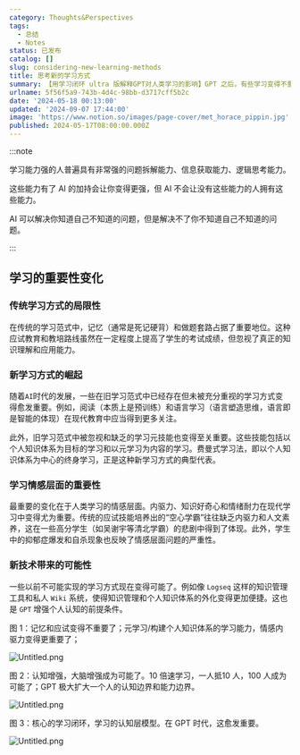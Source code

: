 ```yaml
---
category: Thoughts&Perspectives
tags:
  - 总结
  - Notes
status: 已发布
catalog: []
slug: considering-new-learning-methods
title: 思考新的学习方式
summary: 【用学习闭环 ultra 版解释GPT对人类学习的影响】GPT 之后，有些学习变得不重要了，有些学习变得更重要了，有些学习从不可能变成可能了。
urlname: 5f56f5a9-743b-4d4c-98bb-d3717cff5b2c
date: '2024-05-18 00:13:00'
updated: '2024-09-07 17:44:00'
image: 'https://www.notion.so/images/page-cover/met_horace_pippin.jpg'
published: 2024-05-17T08:00:00.000Z
---
```


:::note


学习能力强的人普遍具有非常强的问题拆解能力、信息获取能力、逻辑思考能力。


这些能力有了 AI 的加持会让你变得更强，但 AI 不会让没有这些能力的人拥有这些能力。


AI 可以解决你知道自己不知道的问题，但是解决不了你不知道自己不知道的问题。


:::


## 学习的重要性变化


### 传统学习方式的局限性


在传统的学习范式中，记忆（通常是死记硬背）和做题套路占据了重要地位。这种应试教育和教培路线虽然在一定程度上提高了学生的考试成绩，但忽视了真正的知识理解和应用能力。


### 新学习方式的崛起


随着`AI`时代的发展，一些在旧学习范式中已经存在但未被充分重视的学习方式变得愈发重要。例如，阅读（本质上是预训练）和语言学习（语言塑造思维，语言即是智能的体现）在现代教育中应当得到更多关注。


此外，旧学习范式中被忽视和缺乏的学习元技能也变得至关重要。这些技能包括以个人知识体系为目标的学习和以元学习为内容的学习。费曼式学习法，即以个人知识体系为中心的终身学习，正是这种新学习方式的典型代表。


### 学习情感层面的重要性


最重要的变化在于人类学习的情感层面。内驱力、知识好奇心和情绪耐力在现代学习中变得尤为重要。传统的应试技能培养出的“空心学霸”往往缺乏内驱力和人文素养，这在一些高分学生（如吴谢宇等清北学霸）的悲剧中得到了体现。此外，学生中的抑郁症爆发和自杀现象也反映了情感层面问题的严重性。


### 新技术带来的可能性


一些以前不可能实现的学习方式现在变得可能了。例如像 `Logseq` 这样的知识管理工具和私人 `Wiki` 系统，使得知识管理和个人知识体系的外化变得更加便捷。这也是 `GPT` 增强个人认知的前提条件。


图 1：记忆和应试变得不重要了；元学习/构建个人知识体系的学习能力，情感内驱力变得更重要了；


![Untitled.png](https://prod-files-secure.s3.us-west-2.amazonaws.com/5d24fe63-e567-4804-86f9-9fdc62e13082/a8319b77-00b3-43d9-9f99-e58187f20cfe/Untitled.png?X-Amz-Algorithm=AWS4-HMAC-SHA256&X-Amz-Content-Sha256=UNSIGNED-PAYLOAD&X-Amz-Credential=ASIAZI2LB466YWOK2NSY%2F20250301%2Fus-west-2%2Fs3%2Faws4_request&X-Amz-Date=20250301T053559Z&X-Amz-Expires=3600&X-Amz-Security-Token=IQoJb3JpZ2luX2VjEGQaCXVzLXdlc3QtMiJIMEYCIQC2jAvpmVHxdTTW6e%2B%2FHVjlNrIpIkrxDHQ5nZ2NGtFYiQIhANJHHQNr7dkNX2AjrqmaVkF9Fm4bswBOmoRQh%2F4sWbVNKogECJ3%2F%2F%2F%2F%2F%2F%2F%2F%2F%2FwEQABoMNjM3NDIzMTgzODA1IgyYfR%2BBjqDJ426%2FYiYq3AM4D7sXX8juMudsdccr8FHDpEcPArFuwjzWBKqjG%2FfjZBcEW%2BRYB5OpM64RANuk%2FhimO9McHwEYKXyi7sb9wraD8AxkLAp6u%2FoXaF1oG7MqIy%2FeHMp189aaTp6cm51xV8bAbF5JgVomY5%2BhVYQTFut%2F%2BZhcs4BNPsmrP9vZ1NUPKjwHt1O4WSZnKHfmbjnPPyFmg5j2i0SKBnl098DT9RgQgW%2BLfythT8mLyF0L2YingrmtaIq3Ww9P834FydjWcvfJ6J629yoxGV24wNDECjCNpQ0RpbrW2p44AnGMBlZ5NGBQ4gd%2BP4BL%2BBaiLq3OTs7kTNWGpjYGT1pWKVC8RF%2BRCUXaxCYotzZfeKbc1v1SRN15rwVuR%2FX2Hq6VNVt5pbSOMeINC6ROKlVKNIPquJ5q8m4406E4dkwj8AlL5MOUGjgkmiHRU%2Fx1y8%2BtQucheV9Wcl3VxBcL8fe5fzvk2uiTN07iJTqNOTx2fUeE2QGCm8yABYvWAU8jAjchftt%2FU50EUsi92FFsrE274krYVO%2BL1%2BmGfOu%2BHSH0bE2%2BV4nmWIq5EXNbrunEPFG3R885a%2BoCW3vfM30reCmFEVhicOJJZfpDdZr9FZHkwdeK9%2FcMCOqqx%2BYTKZM9xpdm0DDOj4q%2BBjqkAbisjTzo56HcXcRu1%2FgoCawXmrUM3BDyuPGPHwkSxVTvdQ2iZSqKQFMMv%2FwVgu8o0MXtiZ%2FPCci2RQqcntfpBluxHsElZfQ0xtS8ZsLJNyISpyMViEEuzkHMcCG20YlcCC%2FQ5q87Uc66svwtrEt9NUq6woor9FXLL18agPlz6rD8fRsWL36boNFfzgJk6l0cKSx7X%2BCVNEjFKguLWbrAPehFhVDc&X-Amz-Signature=32af019bfcf7c0de454d5430f7ab35b0b81522b40cd9f34ed24b77325af12c4b&X-Amz-SignedHeaders=host&x-id=GetObject)


图 2：认知增强，大脑增强成为可能了。10 倍速学习，一人抵10 人，100 人成为可能了；GPT 极大扩大一个人的认知边界和能力边界。


![Untitled.png](https://prod-files-secure.s3.us-west-2.amazonaws.com/5d24fe63-e567-4804-86f9-9fdc62e13082/e195b372-4d2b-479c-9e75-1be4e2c1412e/Untitled.png?X-Amz-Algorithm=AWS4-HMAC-SHA256&X-Amz-Content-Sha256=UNSIGNED-PAYLOAD&X-Amz-Credential=ASIAZI2LB466YWOK2NSY%2F20250301%2Fus-west-2%2Fs3%2Faws4_request&X-Amz-Date=20250301T053559Z&X-Amz-Expires=3600&X-Amz-Security-Token=IQoJb3JpZ2luX2VjEGQaCXVzLXdlc3QtMiJIMEYCIQC2jAvpmVHxdTTW6e%2B%2FHVjlNrIpIkrxDHQ5nZ2NGtFYiQIhANJHHQNr7dkNX2AjrqmaVkF9Fm4bswBOmoRQh%2F4sWbVNKogECJ3%2F%2F%2F%2F%2F%2F%2F%2F%2F%2FwEQABoMNjM3NDIzMTgzODA1IgyYfR%2BBjqDJ426%2FYiYq3AM4D7sXX8juMudsdccr8FHDpEcPArFuwjzWBKqjG%2FfjZBcEW%2BRYB5OpM64RANuk%2FhimO9McHwEYKXyi7sb9wraD8AxkLAp6u%2FoXaF1oG7MqIy%2FeHMp189aaTp6cm51xV8bAbF5JgVomY5%2BhVYQTFut%2F%2BZhcs4BNPsmrP9vZ1NUPKjwHt1O4WSZnKHfmbjnPPyFmg5j2i0SKBnl098DT9RgQgW%2BLfythT8mLyF0L2YingrmtaIq3Ww9P834FydjWcvfJ6J629yoxGV24wNDECjCNpQ0RpbrW2p44AnGMBlZ5NGBQ4gd%2BP4BL%2BBaiLq3OTs7kTNWGpjYGT1pWKVC8RF%2BRCUXaxCYotzZfeKbc1v1SRN15rwVuR%2FX2Hq6VNVt5pbSOMeINC6ROKlVKNIPquJ5q8m4406E4dkwj8AlL5MOUGjgkmiHRU%2Fx1y8%2BtQucheV9Wcl3VxBcL8fe5fzvk2uiTN07iJTqNOTx2fUeE2QGCm8yABYvWAU8jAjchftt%2FU50EUsi92FFsrE274krYVO%2BL1%2BmGfOu%2BHSH0bE2%2BV4nmWIq5EXNbrunEPFG3R885a%2BoCW3vfM30reCmFEVhicOJJZfpDdZr9FZHkwdeK9%2FcMCOqqx%2BYTKZM9xpdm0DDOj4q%2BBjqkAbisjTzo56HcXcRu1%2FgoCawXmrUM3BDyuPGPHwkSxVTvdQ2iZSqKQFMMv%2FwVgu8o0MXtiZ%2FPCci2RQqcntfpBluxHsElZfQ0xtS8ZsLJNyISpyMViEEuzkHMcCG20YlcCC%2FQ5q87Uc66svwtrEt9NUq6woor9FXLL18agPlz6rD8fRsWL36boNFfzgJk6l0cKSx7X%2BCVNEjFKguLWbrAPehFhVDc&X-Amz-Signature=3eda6539d306eb34cb6572ea7ba7335d220bfe3d05c537ffa64185be273f4a9e&X-Amz-SignedHeaders=host&x-id=GetObject)


图 3：核心的学习闭环，学习的认知层模型。在 GPT 时代，这愈发重要。


![Untitled.png](https://prod-files-secure.s3.us-west-2.amazonaws.com/5d24fe63-e567-4804-86f9-9fdc62e13082/57f2a38d-97b9-407e-baa1-8fecb8348e87/Untitled.png?X-Amz-Algorithm=AWS4-HMAC-SHA256&X-Amz-Content-Sha256=UNSIGNED-PAYLOAD&X-Amz-Credential=ASIAZI2LB466YWOK2NSY%2F20250301%2Fus-west-2%2Fs3%2Faws4_request&X-Amz-Date=20250301T053559Z&X-Amz-Expires=3600&X-Amz-Security-Token=IQoJb3JpZ2luX2VjEGQaCXVzLXdlc3QtMiJIMEYCIQC2jAvpmVHxdTTW6e%2B%2FHVjlNrIpIkrxDHQ5nZ2NGtFYiQIhANJHHQNr7dkNX2AjrqmaVkF9Fm4bswBOmoRQh%2F4sWbVNKogECJ3%2F%2F%2F%2F%2F%2F%2F%2F%2F%2FwEQABoMNjM3NDIzMTgzODA1IgyYfR%2BBjqDJ426%2FYiYq3AM4D7sXX8juMudsdccr8FHDpEcPArFuwjzWBKqjG%2FfjZBcEW%2BRYB5OpM64RANuk%2FhimO9McHwEYKXyi7sb9wraD8AxkLAp6u%2FoXaF1oG7MqIy%2FeHMp189aaTp6cm51xV8bAbF5JgVomY5%2BhVYQTFut%2F%2BZhcs4BNPsmrP9vZ1NUPKjwHt1O4WSZnKHfmbjnPPyFmg5j2i0SKBnl098DT9RgQgW%2BLfythT8mLyF0L2YingrmtaIq3Ww9P834FydjWcvfJ6J629yoxGV24wNDECjCNpQ0RpbrW2p44AnGMBlZ5NGBQ4gd%2BP4BL%2BBaiLq3OTs7kTNWGpjYGT1pWKVC8RF%2BRCUXaxCYotzZfeKbc1v1SRN15rwVuR%2FX2Hq6VNVt5pbSOMeINC6ROKlVKNIPquJ5q8m4406E4dkwj8AlL5MOUGjgkmiHRU%2Fx1y8%2BtQucheV9Wcl3VxBcL8fe5fzvk2uiTN07iJTqNOTx2fUeE2QGCm8yABYvWAU8jAjchftt%2FU50EUsi92FFsrE274krYVO%2BL1%2BmGfOu%2BHSH0bE2%2BV4nmWIq5EXNbrunEPFG3R885a%2BoCW3vfM30reCmFEVhicOJJZfpDdZr9FZHkwdeK9%2FcMCOqqx%2BYTKZM9xpdm0DDOj4q%2BBjqkAbisjTzo56HcXcRu1%2FgoCawXmrUM3BDyuPGPHwkSxVTvdQ2iZSqKQFMMv%2FwVgu8o0MXtiZ%2FPCci2RQqcntfpBluxHsElZfQ0xtS8ZsLJNyISpyMViEEuzkHMcCG20YlcCC%2FQ5q87Uc66svwtrEt9NUq6woor9FXLL18agPlz6rD8fRsWL36boNFfzgJk6l0cKSx7X%2BCVNEjFKguLWbrAPehFhVDc&X-Amz-Signature=81730686317e06ce1380c0a6ad86518030ae5885970934472584c9d6c3f56a21&X-Amz-SignedHeaders=host&x-id=GetObject)

